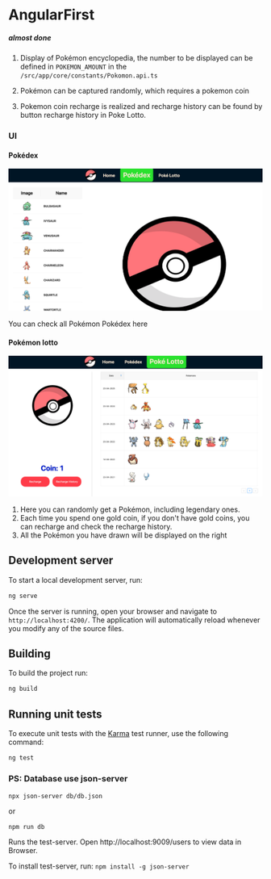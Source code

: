 # AngularFirst

##### almost done

1. Display of Pokémon encyclopedia, the number to be displayed can be defined in `POKEMON_AMOUNT` in the `/src/app/core/constants/Pokomon.api.ts`

2. Pokémon can be captured randomly, which requires a pokemon coin

3. Pokemon coin recharge is realized and recharge history can be found by button recharge history in Poke Lotto.

### UI

#### Pokédex

<img src="./public/pokedex.png" width="700px" height="auto"/>

You can check all Pokémon Pokédex here

#### Pokémon lotto

<img src="./public/lotto.png" width="700px" height="auto" />

1. Here you can randomly get a Pokémon, including legendary ones.
2. Each time you spend one gold coin, if you don't have gold coins, you can recharge and check the recharge history.
3. All the Pokémon you have drawn will be displayed on the right

## Development server

To start a local development server, run:

```bash
ng serve
```

Once the server is running, open your browser and navigate to `http://localhost:4200/`. The application will automatically reload whenever you modify any of the source files.

## Building

To build the project run:

```bash
ng build
```

## Running unit tests

To execute unit tests with the [Karma](https://karma-runner.github.io) test runner, use the following command:

```bash
ng test
```

### PS: Database use json-server

```
npx json-server db/db.json
```

or

```
npm run db
```

Runs the test-server.
Open http://localhost:9009/users to view data in Browser.

To install test-server, run: `npm install -g json-server`
